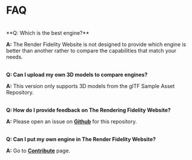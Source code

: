 <style>
  a {
    font-weight: bold;
    text-decoration: underline;
  }
</style>

# FAQ 
<br>
**Q: Which is the best engine?**

**A:** The Render Fidelity Website is not designed to provide which engine is better than another rather to compare the capabilities that match your needs. <br><br>

[//]: <>  (**Q: Which version of the engine was used to render the image?**)

[//]: <>  (**A:** You can find which version of the engine is used by .. <br><br>)

**Q: Can I upload my own 3D models to compare engines?**

**A:** This version only supports 3D models from the glTF Sample Asset Repository. <br><br>

**Q: How do I provide feedback on The Rendering Fidelity Website?**

**A:** Please open an issue on [Github](https://github.com/KhronosGroup/glTF-temp-RF) for this repository. <br><br>

**Q: Can I put my own engine in The Render Fidelity Website?**

**A:** Go to [Contribute](https://github.khronos.org/glTF-temp-RF/contribute) page. <br><br>
